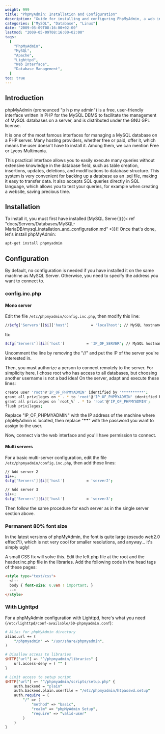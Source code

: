 ```yaml
---
weight: 999
title: "PhpMyAdmin: Installation and Configuration"
description: "Guide for installing and configuring PhpMyAdmin, a web interface for MySQL database management"
categories: ["MySQL", "Database", "Linux"]
date: "2009-05-09T08:16:00+02:00"
lastmod: "2009-05-09T08:16:00+02:00"
tags:
  [
    "PhpMyAdmin",
    "MySQL",
    "Apache",
    "Lighttpd",
    "Web Interface",
    "Database Management",
  ]
toc: true
---
```


## Introduction

phpMyAdmin (pronounced "p h p my admin") is a free, user-friendly interface written in PHP for the MySQL DBMS to facilitate the management of MySQL databases on a server, and is distributed under the GNU GPL license.

It is one of the most famous interfaces for managing a MySQL database on a PHP server. Many hosting providers, whether free or paid, offer it, which means the user doesn't have to install it. Among them, we can mention Free or Lycos Multimania.

This practical interface allows you to easily execute many queries without extensive knowledge in the database field, such as table creation, insertions, updates, deletions, and modifications to database structure. This system is very convenient for backing up a database as an .sql file, making it easy to transfer data. It also accepts SQL queries directly in SQL language, which allows you to test your queries, for example when creating a website, saving precious time.

## Installation

To install it, you must first have installed [MySQL Server]({{< ref "docs/Servers/Databases/MySQL-MariaDB/mysql_installation_and_configuration.md" >}})! Once that's done, let's install phpMyAdmin:

```bash
apt-get install phpmyadmin
```

## Configuration

By default, no configuration is needed if you have installed it on the same machine as MySQL Server. Otherwise, you need to specify the address you want to connect to.

### config.inc.php

#### Mono server

Edit the file `/etc/phpmyadmin/config.inc.php`, then modify this line:

```bash
//$cfg['Servers'][$i]['host']          = 'localhost'; // MySQL hostname or IP address
```

to:

```bash
$cfg['Servers'][$i]['host']          = 'IP_OF_SERVER'; // MySQL hostname or IP address
```

Uncomment the line by removing the "//" and put the IP of the server you're interested in.

Then, you must authorize a person to connect remotely to the server. For simplicity here, I chose root who has access to all databases, but choosing another username is not a bad idea! On the server, adapt and execute these lines:

```bash
create user 'root'@'IP_OF_PHPMYADMIN' identified by '**********';
grant all privileges on * . * to 'root'@'IP_OF_PHPMYADMIN' identified by '**********' with grant option max_queries_per_hour 0 max_connections_per_hour 0 max_updates_per_hour 0 max_user_connections 0;
grant all privileges on `root_%` . * to 'root'@'IP_OF_PHPMYADMIN';
flush privileges;
```

Replace "IP_OF_PHPMYADMIN" with the IP address of the machine where phpMyAdmin is located, then replace "****\*\*****" with the password you want to assign to the user.

Now, connect via the web interface and you'll have permission to connect.

#### Multi servers

For a basic multi-server configuration, edit the file `/etc/phpmyadmin/config.inc.php`, then add these lines:

```bash
// Add server 2
$i++;
$cfg['Servers'][$i]['host']          = 'server2';

// Add server 3
$i++;
$cfg['Servers'][$i]['host']          = 'server3';
```

Then follow the same procedure for each server as in the single server section above.

### Permanent 80% font size

In the latest versions of phpMyAdmin, the font is quite large (pseudo web2.0 effect?!), which is not very cool for smaller resolutions, and anyway... it's simply ugly!

A small CSS fix will solve this. Edit the left.php file at the root and the header.inc.php file in the libraries. Add the following code in the head tags of these pages:

```html
<style type="text/css">
  <!--
  body { font-size: 0.8em ! important; }
  -->
</style>
```

### With Lighttpd

For a phpMyAdmin configuration with Lighttpd, here's what you need (`/etc/lighttpd/conf-available/50-phpmyadmin.conf`):

```perl
# Alias for phpMyAdmin directory
alias.url += (
    "/phpmyadmin" => "/usr/share/phpmyadmin",
)

# Disallow access to libraries
$HTTP["url"] =~ "^/phpmyadmin/libraries" {
    url.access-deny = ( "" )
}

# Limit access to setup script
$HTTP["url"] =~ "^/phpmyadmin/scripts/setup.php" {
    auth.backend = "plain"
    auth.backend.plain.userfile = "/etc/phpmyadmin/htpasswd.setup"
    auth.require = (
        "/" => (
            "method" => "basic",
            "realm" => "phpMyAdmin Setup",
            "require" => "valid-user"
        )
    )
}
```
